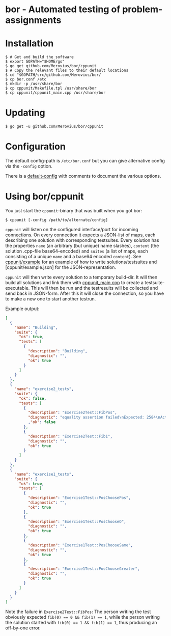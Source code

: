 bor - Automated testing of problem-assignments
==============================================

Installation
============

```shell
$ # Get and build the software
$ export GOPATH="$HOME/go"
$ go get github.com/Merovius/bor/cppunit
$ # Copy the relevant files to their default locations
$ cd "$GOPATH/src/github.com/Merovius/bor/
$ cp bor.conf /etc
$ mkdir -p /usr/share/bor
$ cp cppunit/Makefile.tpl /usr/share/bor
$ cp cppunit/cppunit_main.cpp /usr/share/bor
```

Updating
========

```shell
$ go get -u github.com/Merovius/bor/cppunit
```

Configuration
=============

The default config-path is `/etc/bor.conf` but you can give alternative config
via the `-config` option.

There is a [default-config](bor.conf) with comments to document the various
options.

Using bor/cppunit
=================

You just start the `cppunit`-binary that was built when you got bor:

```shell
$ cppunit [-config /path/to/alternate/config]
```

`cppunit` will listen on the configured interface/port for incoming
connections. On every connection it expects a JSON-list of maps, each
describing one solution with corresponding testsuites. Every solution has the
properties `name` (an arbitrary (but unique) name slashes), `content` (the
solution .cpp-file base64-encoded) and `suites` (a list of maps, each
consisting of a unique `name` and a base64 encoded `content`). See
[cppunit/example](cppunit/example) for an example of how to write
solutions/testsuites and [cppunit/example.json] for the JSON-representation.

`cppunit` will then write every solution to a temporary build-dir. It will then
build all solutions and link them with
[cppunit_main.cpp](cppunit/cppunit_main.cpp) to create a testsuite-executable.
This will then be run and the testresults will be collected and send back in
JSON-form. After this it will close the connection, so you have to make a new
one to start another testrun.

Example output:
```JSON
[
  {
    "name": "Building",
    "suite": {
      "ok": true,
      "tests": [
        {
          "description": "Building",
          "diagnostic": "",
          "ok": true
        }
      ]
    }
  },
  {
    "name": "exercise2_tests",
    "suite": {
      "ok": false,
      "tests": [
        {
          "description": "Exercise2Test::FibPos",
          "diagnostic": "equality assertion failed\nExpected: 2584\nActual  : 4181"
          ,"ok": false
        },
        {
          "description": "Exercise2Test::Fib1",
          "diagnostic": "",
          "ok": true
        }
      ]
    }
  },
  {
    "name": "exercise1_tests",
    "suite": {
      "ok": true,
      "tests": [
        {
          "description": "Exercise1Test::PosChoosePos",
          "diagnostic": "",
          "ok": true
        },
        {
          "description": "Exercise1Test::PosChooseO",
          "diagnostic": "",
          "ok": true
        },
        {
          "description": "Exercise1Test::PosChooseSame",
          "diagnostic": "",
          "ok": true
        },
        {
          "description": "Exercise1Test::PosChooseGreater",
          "diagnostic": "",
          "ok": true
        }
      ]
    }
  }
]
```
Note the failure in `Exercise2Test::FibPos`: The person writing the test
obviously expected `fib(0) == 0 && fib(1) == 1`, while the person writing the
solution started with `fib(0) == 1 && fib(1) == 1`, thus producing an
off-by-one error.
